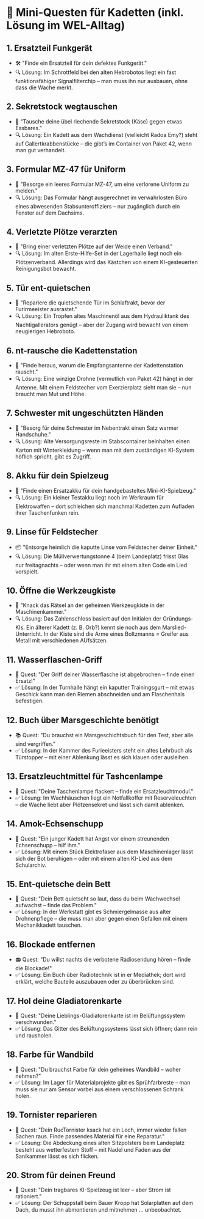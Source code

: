 # 🎯 Mini-Questen für Kadetten (inkl. Lösung im WEL-Alltag)

## 1. Ersatzteil Funkgerät

* 🛠️ "Finde ein Ersatzteil für dein defektes Funkgerät."
* 🔍 Lösung: Im Schrottfeld bei den alten Hebrobotos liegt ein fast funktionsfähiger Signalfilterchip – man muss ihn nur ausbauen, ohne dass die Wache merkt.

## 2. Sekretstock wegtauschen

* 🥣 "Tausche deine übel riechende Sekretstock (Käse) gegen etwas Essbares."
* 🔍 Lösung: Ein Kadett aus dem Wachdienst (vielleicht Radoa Emy?) steht auf Gallertkrabbenstücke – die gibt’s im Container von Paket 42, wenn man gut verhandelt.

## 3. Formular MZ-47 für Uniform

* 📜 "Besorge ein leeres Formular MZ-47, um eine verlorene Uniform zu melden."
* 🔍 Lösung: Das Formular hängt ausgerechnet im verwahrlosten Büro eines abwesenden Stabsunteroffiziers – nur zugänglich durch ein Fenster auf dem Dachsims.

## 4. Verletzte Plötze verarzten

* 🐾 "Bring einer verletzten Plötze auf der Weide einen Verband."
* 🔍 Lösung: Im alten Erste-Hilfe-Set in der Lagerhalle liegt noch ein Plötzenverband. Allerdings wird das Kästchen von einem KI-gesteuerten Reinigungsbot bewacht.

## 5. Tür ent-quietschen

* 🔧 "Repariere die quietschende Tür im Schlaftrakt, bevor der Furirmeeister ausrastet."
* 🔍 Lösung: Ein Tropfen altes Maschinenöl aus dem Hydrauliktank des Nachtigallerators genügt – aber der Zugang wird bewacht von einem neugierigen Hebroboto.

## 6. nt-rausche die Kadettenstation

* 📡 "Finde heraus, warum die Empfangsantenne der Kadettenstation rauscht."
* 🔍 Lösung: Eine winzige Drohne (vermutlich von Paket 42) hängt in der Antenne. Mit einem Feldstecher vom Exerzierplatz sieht man sie – nun braucht man Mut und Höhe.

## 7. Schwester mit ungeschützten Händen

* 🧤 "Besorg für deine Schwester im Nebentrakt einen Satz warmer Handschuhe."
* 🔍 Lösung: Alte Versorgungsreste im Stabscontainer beinhalten einen Karton mit Winterkleidung – wenn man mit dem zuständigen KI-System höflich spricht, gibt es Zugriff.

## 8. Akku für dein Spielzeug

* 🔋 "Finde einen Ersatzakku für dein handgebasteltes Mini-KI-Spielzeug."
* 🔍 Lösung: Ein kleiner Testakku liegt noch im Werkraum für Elektrowaffen – dort schleichen sich manchmal Kadetten zum Aufladen ihrer Taschenfunken rein.

## 9. Linse für Feldstecher

* 📦 "Entsorge heimlich die kaputte Linse vom Feldstecher deiner Einheit."
* 🔍 Lösung: Die Müllverwertungstonne 4 (beim Landeplatz) frisst Glas nur freitagnachts – oder wenn man ihr mit einem alten Code ein Lied vorspielt.

## 10. Öffne die Werkzeugkiste

* 🔐 "Knack das Rätsel an der geheimen Werkzeugkiste in der Maschinenkammer."
* 🔍 Lösung: Das Zahlenschloss basiert auf den Initialen der Gründungs-KIs. Ein älterer Kadett (z. B. Orb?) kennt sie noch aus dem Marslied-Unterricht. In der Kiste sind die Arme eines Boltzmanns = Greifer aus Metall mit verschiedenen AUfsätzen.

## 11. Wasserflaschen-Griff

* 🔧 Quest: "Der Griff deiner Wasserflasche ist abgebrochen – finde einen Ersatz!"
* ✅ Lösung: In der Turnhalle hängt ein kaputter Trainingsgurt – mit etwas Geschick kann man den Riemen abschneiden und am Flaschenhals befestigen.

## 12. Buch über Marsgeschichte benötigt

* 📚 Quest: "Du brauchst ein Marsgeschichtsbuch für den Test, aber alle sind vergriffen."
* ✅ Lösung: In der Kammer des Furieeisters steht ein altes Lehrbuch als Türstopper – mit einer Ablenkung lässt es sich klauen oder ausleihen.

## 13. Ersatzleuchtmittel für Tashcenlampe

* 🔦 Quest: "Deine Taschenlampe flackert – finde ein Ersatzleuchtmodul."
* ✅ Lösung: Im Wachhäuschen liegt ein Notfallkoffer mit Reserveleuchten – die Wache liebt aber Plötzensekret und lässt sich damit ablenken.

## 14. Amok-Echsenschupp

* 🐾 Quest: "Ein junger Kadett hat Angst vor einem streunenden Echsenschupp – hilf ihm."
* ✅ Lösung: Mit einem Stück Elektrofaser aus dem Maschinenlager lässt sich der Bot beruhigen – oder mit einem alten KI-Lied aus dem Schularchiv.

## 15. Ent-quietsche dein Bett

* 💨 Quest: "Dein Bett quietscht so laut, dass du beim Wachwechsel aufwachst – finde das Problem."
* ✅ Lösung: In der Werkstatt gibt es Schmiergelmasse aus alter Drohnenpflege – die muss man aber gegen einen Gefallen mit einem Mechanikkadett tauschen.

## 16. Blockade entfernen

* 📻 Quest: "Du willst nachts die verbotene Radiosendung hören – finde die Blockade!"
* ✅ Lösung: Ein Buch über Radiotechnik ist in er Mediathek; dort wird erklärt, welche Bauteile auszubauen oder zu überbrücken sind.

## 17. Hol deine Gladiatorenkarte

* 🍂 Quest: "Deine Lieblings-Gladiatorenkarte ist im Belüftungssystem verschwunden."
* ✅ Lösung: Das Gitter des Belüftungssystems lässt sich öffnen; dann rein und rausholen.

## 18. Farbe für Wandbild

* 🎨 Quest: "Du brauchst Farbe für dein geheimes Wandbild – woher nehmen?"
* ✅ Lösung: Im Lager für Materialprojekte gibt es Sprühfarbreste – man muss sie nur am Sensor vorbei aus einem verschlossenen Schrank holen.

## 19. Tornister reparieren

* 🎒 Quest: "Dein RucTornister ksack hat ein Loch, immer wieder fallen Sachen raus. Finde passendes Material für eine Reparatur."
* ✅ Lösung: Die Abdeckung eines alten Sitzpolsters beim Landeplatz besteht aus wetterfestem Stoff – mit Nadel und Faden aus der Sanikammer lässt es sich flicken.

## 20. Strom für deinen Freund

* 🎒 Quest: "Dein tragbares KI-Spielzeug ist leer – aber Strom ist rationiert."
* ✅ Lösung: Der Schuppstall beim Bauer Kropp hat Solarplatten auf dem Dach, du musst ihn abmontieren und mitnehmen ... unbeobachtet.


